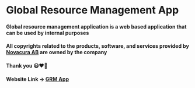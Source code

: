 # Global Resource Management App

#### Global resource management application is a web based application that can be used by internal purposes

#### All copyrights related to the products, software, and services provided by [Novacura AB](https://www.novacura.com/) are owned by the company

#### Thank you 😃❤️💙

#### Website Link -> [GRM App](https://snazzy-blini-eab8dc.netlify.app/)
